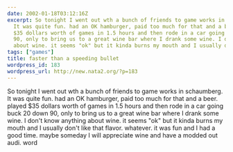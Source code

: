 ```yaml
---
date: 2002-01-18T03:12:16Z
excerpt: So tonight I went out wth a bunch of friends to game works in schaumberg.
  It was quite fun. had an OK hamburger, paid too much for that and a beer. played
  $35 dollars worth of games in 1.5 hours and then rode in a car going buck 20 down
  90, only to bring us to a great wine bar where I drank some wine. I don't know anything
  about wine. it seems "ok" but it kinda burns my mouth and I usually don'...
tags: ["games"]
title: faster than a speeding bullet
wordpress_id: 183
wordpress_url: http://new.nata2.org/?p=183
---
```


So tonight I went out wth a bunch of friends to game works in schaumberg. It was quite fun. had an OK hamburger, paid too much for that and a beer. played $35 dollars worth of games in 1.5 hours and then rode in a car going buck 20 down 90, only to bring us to a great wine bar where I drank some wine. I don't know anything about wine. it seems "ok" but it kinda burns my mouth and I usually don't like that flavor. whatever. it was fun and I had a good time. maybe someday I will appreciate wine and have a modded out audi. word
